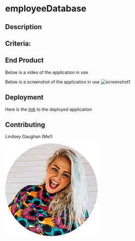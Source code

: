 # employeeDatabase

## Description

## Criteria:

## End Product 

<!-- Video of application in progress -->
Below is a video of the application in use 

<!-- screenshots -->
Below is a screenshot of the application in use
![screenshot1](./Assets/applicationScreenshot.png)

<!-- link -->
## Deployment
Here is the [link](https://gaughanlnnotesaver.herokuapp.com/) to the deployed application

## Contributing
Lindsey Gaughan (Me!) 

![Lindsey Gaughan](./Assets/gaughanln.png)
